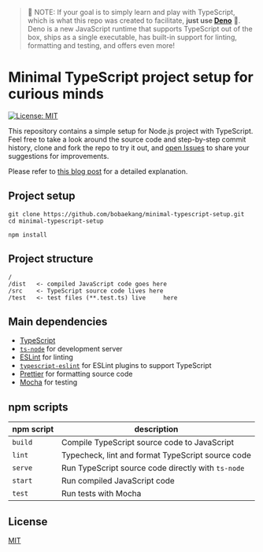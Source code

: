 > 📢 NOTE: If your goal is to simply learn and play with TypeScript, which is what this repo was created to facilitate, **just use [Deno](https://deno.land/)** 🦕. Deno is a new JavaScript runtime that supports TypeScript out of the box, ships as a single executable, has built-in support for linting, formatting and testing, and offers even more!

# Minimal TypeScript project setup for curious minds

[![License: MIT](https://img.shields.io/badge/License-MIT-yellow.svg)](https://opensource.org/licenses/MIT)

This repository contains a simple setup for Node.js project with TypeScript. Feel free to take a look around the source code and step-by-step commit history, clone and fork the repo to try it out, and [open Issues](https://github.com/bobaekang/minimal-typescript-setup/issues) to share your suggestions for improvements.

Please refer to [this blog post](https://bobaekang.com/blog/minimal-typescript-project-setup-for-curious-minds/) for a detailed explanation.

## Project setup

```shell
git clone https://github.com/bobaekang/minimal-typescript-setup.git
cd minimal-typescript-setup

npm install
```

## Project structure

```
/
/dist   <- compiled JavaScript code goes here
/src    <- TypeScript source code lives here
/test   <- test files (**.test.ts) live     here
```

## Main dependencies

* [TypeScript](https://www.typescriptlang.org/)
* [`ts-node`](https://github.com/TypeStrong/ts-node) for development server
* [ESLint](https://eslint.org/) for linting
* [`typescript-eslint`](https://github.com/typescript-eslint/typescript-eslint) for ESLint plugins to support TypeScript
* [Prettier](https://prettier.io/) for formatting source code
* [Mocha](https://mochajs.org/) for testing

## npm scripts

npm script | description
--- | ---
`build` | Compile TypeScript source code to JavaScript
`lint` | Typecheck, lint and format TypeScript source code
`serve` | Run TypeScript source code directly with `ts-node`
`start` | Run compiled JavaScript code
`test` | Run tests with Mocha

## License

[MIT](LICENSE)
